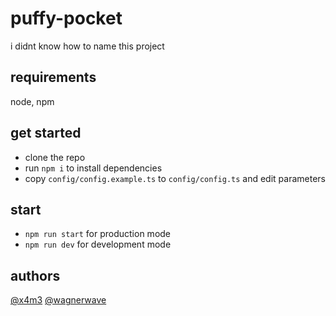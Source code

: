 # puffy-pocket

i didnt know how to name this project

## requirements

node, npm

## get started

- clone the repo
- run `npm i` to install dependencies
- copy `config/config.example.ts` to `config/config.ts` and edit parameters

## start

- `npm run start` for production mode
- `npm run dev` for development mode

## authors

[@x4m3](https://github.com/x4m3)
[@wagnerwave](https://github.com/wagnerwave)
